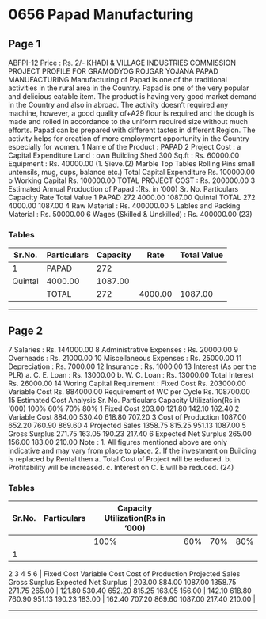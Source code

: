 # 0656 Papad Manufacturing

## Page 1

ABFPI-12 Price : Rs. 2/- KHADI & VILLAGE INDUSTRIES COMMISSION PROJECT PROFILE FOR GRAMODYOG ROJGAR YOJANA PAPAD MANUFACTURING Manufacturing of Papad is one of the traditional activities in the rural area in the Country. Papad is one of the very popular and delicious eatable item. The product is having very good market demand in the Country and also in abroad. The activity doesn’t required any machine, however, a good quality of+A29 flour is required and the dough is made and rolled in accordance to the uniform required size without much efforts. Papad can be prepared with different tastes in different Region. The activity helps for creation of more employment opportunity in the Country especially for women. 1 Name of the Product : PAPAD 2 Project Cost : a Capital Expenditure Land : own Building Shed 300 Sq.ft : Rs. 60000.00 Equipment : Rs. 40000.00 (1. Sieve.(2) Marble Top Tables Rolling Pins small untensils, mug, cups, balance etc.) Total Capital Expenditure Rs. 100000.00 b Working Capital Rs. 100000.00 TOTAL PROJECT COST : Rs. 200000.00 3 Estimated Annual Production of Papad :(Rs. in ‘000) Sr. No. Particulars Capacity Rate Total Value 1 PAPAD 272 4000.00 1087.00 Quintal TOTAL 272 4000.00 1087.00 4 Raw Material : Rs. 400000.00 5 Lables and Packing Material : Rs. 50000.00 6 Wages (Skilled & Unskilled) : Rs. 400000.00 (23)

### Tables

| Sr.No. | Particulars | Capacity | Rate | Total Value |
|---|---|---|---|---|
| 1 | PAPAD | 272
Quintal | 4000.00 | 1087.00 |
|  | TOTAL | 272 | 4000.00 | 1087.00 |

---

## Page 2

7 Salaries : Rs. 144000.00 8 Administrative Expenses : Rs. 20000.00 9 Overheads : Rs. 21000.00 10 Miscellaneous Expenses : Rs. 25000.00 11 Depreciation : Rs. 7000.00 12 Insurance : Rs. 1000.00 13 Interest (As per the PLR) a. C. E. Loan : Rs. 13000.00 b. W. C. Loan : Rs. 13000.00 Total Interest Rs. 26000.00 14 Woring Capital Requirement : Fixed Cost Rs. 203000.00 Variable Cost Rs. 884000.00 Requirement of WC per Cycle Rs. 108700.00 15 Estimated Cost Analysis Sr. No. Particulars Capacity Utilization(Rs in ‘000) 100% 60% 70% 80% 1 Fixed Cost 203.00 121.80 142.10 162.40 2 Variable Cost 884.00 530.40 618.80 707.20 3 Cost of Production 1087.00 652.20 760.90 869.60 4 Projected Sales 1358.75 815.25 951.13 1087.00 5 Gross Surplus 271.75 163.05 190.23 217.40 6 Expected Net Surplus 265.00 156.00 183.00 210.00 Note : 1. All figures mentioned above are only indicative and may vary from place to place. 2. If the investment on Building is replaced by Rental then a. Total Cost of Project will be reduced. b. Profitability will be increased. c. Interest on C. E.will be reduced. (24)

### Tables

| Sr.No. | Particulars | Capacity Utilization(Rs in ‘000) |  |  |  |
|---|---|---|---|---|---|
|  |  | 100% | 60% | 70% | 80% |
| 1
2
3
4
5
6 | Fixed Cost
Variable Cost
Cost of Production
Projected Sales
Gross Surplus
Expected Net Surplus | 203.00
884.00
1087.00
1358.75
271.75
265.00 | 121.80
530.40
652.20
815.25
163.05
156.00 | 142.10
618.80
760.90
951.13
190.23
183.00 | 162.40
707.20
869.60
1087.00
217.40
210.00 |

---

